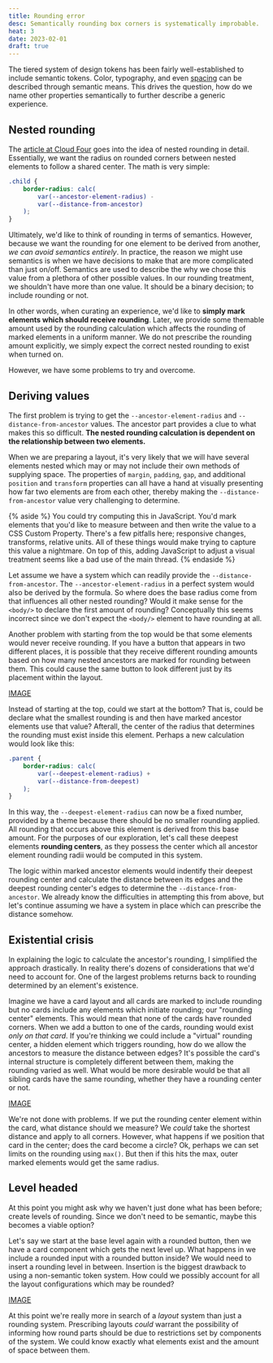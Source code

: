 ```yaml
---
title: Rounding error
desc: Semantically rounding box corners is systematically improbable. 
heat: 3
date: 2023-02-01
draft: true
---
```


The tiered system of design tokens has been fairly well-established to include semantic tokens. Color, typography, and even [spacing](https://complementary.space) can be described through semantic means. This drives the question, how do we name other properties semantically to further describe a generic experience.

## Nested rounding

The [article at Cloud Four](https://cloudfour.com/thinks/the-math-behind-nesting-rounded-corners/) goes into the idea of nested rounding in detail. Essentially, we want the radius on rounded corners between nested elements to follow a shared center. The math is very simple:

```css
.child {
    border-radius: calc(
        var(--ancestor-element-radius) - 
        var(--distance-from-ancestor)
    );
}
```

Ultimately, we'd like to think of rounding in terms of semantics. However, because we want the rounding for one element to be derived from another, _we can avoid semantics entirely_. In practice, the reason we might use semantics is when we have decisions to make that are more complicated than just on/off. Semantics are used to describe the why we chose this value from a plethora of other possible values. In our rounding treatment, we shouldn't have more than one value. It should be a binary decision; to include rounding or not.

In other words, when curating an experience, we'd like to **simply mark elements which should receive rounding**. Later, we provide some themable amount used by the rounding calculation which affects the rounding of marked elements in a uniform manner. We do not prescribe the rounding amount explicitly, we simply expect the correct nested rounding to exist when turned on.

However, we have some problems to try and overcome.

## Deriving values

The first problem is trying to get the `--ancestor-element-radius` and `--distance-from-ancestor` values. The ancestor part provides a clue to what makes this so difficult. **The nested rounding calculation is dependent on the relationship between two elements.**

When we are preparing a layout, it's very likely that we will have several elements nested which may or may not include their own methods of supplying space. The properties of `margin`, `padding`, `gap`, and additional `position` and `transform` properties can all have a hand at visually presenting how far two elements are from each other, thereby making the `--distance-from-ancestor` value very challenging to determine.

{% aside %}
You could try computing this in JavaScript. You'd mark elements that you'd like to measure between and then write the value to a CSS Custom Property. There's a few pitfalls here; responsive changes, transforms, relative units. All of these things would make trying to capture this value a nightmare. On top of this, adding JavaScript to adjust a visual treatment seems like a bad use of the main thread.
{% endaside %}

Let assume we have a system which can readily provide the `--distance-from-ancestor`. The `--ancestor-element-radius` in a perfect system would also be derived by the formula. So where does the base radius come from that influences all other nested rounding? Would it make sense for the `<body/>` to declare the first amount of rounding? Conceptually this seems incorrect since we don't expect the `<body/>` element to have rounding at all.

Another problem with starting from the top would be that some elements would never receive rounding. If you have a button that appears in two different places, it is possible that they receive different rounding amounts based on how many nested ancestors are marked for rounding between them. This could cause the same button to look different just by its placement within the layout.

[IMAGE](#)

Instead of starting at the top, could we start at the bottom? That is, could be declare what the smallest rounding is and then have marked ancestor elements use that value? Afterall, the center of the radius that determines the rounding must exist inside this element. Perhaps a new calculation would look like this:

```css
.parent {
    border-radius: calc(
        var(--deepest-element-radius) + 
        var(--distance-from-deepest)
    );
}
```

In this way, the `--deepest-element-radius` can now be a fixed number, provided by a theme because there should be no smaller rounding applied. All rounding that occurs above this element is derived from this base amount. For the purposes of our exploration, let's call these deepest elements **rounding centers**, as they possess the center which all ancestor element rounding radii would be computed in this system.

The logic within marked ancestor elements would indentify their deepest rounding center and calculate the distance between its edges and the deepest rounding center's edges to determine the `--distance-from-ancestor`. We already know the difficulties in attempting this from above, but let's continue assuming we have a system in place which can prescribe the distance somehow.

## Existential crisis

In explaining the logic to calculate the ancestor's rounding, I simplified the approach drastically. In reality there's dozens of considerations that we'd need to account for. One of the largest problems returns back to rounding determined by an element's existence.

Imagine we have a card layout and all cards are marked to include rounding but no cards include any elements which initiate rounding; our "rounding center" elements. This would mean that none of the cards have rounded corners. When we add a button to one of the cards, rounding would exist _only on that card_. If you're thinking we could include a "virtual" rounding center, a hidden element which triggers rounding, how do we allow the ancestors to measure the distance between edges? It's possible the card's internal structure is completely different between them, making the rounding varied as well. What would be more desirable would be that all sibling cards have the same rounding, whether they have a rounding center or not.

[IMAGE](#)

We're not done with problems. If we put the rounding center element within the card, what distance should we measure? We _could_ take the shortest distance and apply to all corners. However, what happens if we position that card in the center; does the card become a circle? Ok, perhaps we can set limits on the rounding using `max()`. But then if this hits the max, outer marked elements would get the same radius.

## Level headed

At this point you might ask why we haven't just done what has been before; create levels of rounding. Since we don't need to be semantic, maybe this becomes a viable option?

Let's say we start at the base level again with a rounded button, then we have a card component which gets the next level up. What happens in we include a rounded input with a rounded button inside? We would need to insert a rounding level in between. Insertion is the biggest drawback to using a non-semantic token system. How could we possibly account for all the layout configurations which may be rounded?

[IMAGE](#)

At this point we're really more in search of a _layout_ system than just a rounding system. Prescribing layouts _could_ warrant the possibility of informing how round parts should be due to restrictions set by components of the system. We could know exactly what elements exist and the amount of space between them.